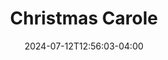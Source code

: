 ---
title: Christmas Carole
Theatre: Alhambra Theatre & Dining
Venue: Alhambra Theatre
Season: 2021
date: 2024-07-12T12:56:03-04:00
opening_date: 2021-11-19
closing_date: 2021-12-24
showtimes:
  - 2021-11-19 19:50:00
  - 2021-11-20 13:50:00
  - 2021-11-20 19:50:00
  - 2021-11-21 13:50:00
  - 2021-11-21 19:50:00
  - 2021-11-23 19:50:00
  - 2021-11-24 19:50:00
  - 2021-11-26 13:50:00
  - 2021-11-26 19:50:00
  - 2021-11-27 13:50:00
  - 2021-11-27 19:50:00
  - 2021-11-28 13:50:00
  - 2021-11-28 19:50:00
  - 2021-11-30 19:50:00
  - 2021-12-01 13:50:00
  - 2021-12-01 19:50:00
  - 2021-12-02 11:15:00
  - 2021-12-02 19:50:00
  - 2021-12-03 19:50:00
  - 2021-12-04 13:50:00
  - 2021-12-04 19:50:00
  - 2021-12-05 13:50:00
  - 2021-12-05 19:50:00
  - 2021-12-07 19:50:00
  - 2021-12-08 13:50:00
  - 2021-12-08 19:50:00
  - 2021-12-09 11:15:00
  - 2021-12-09 19:50:00
  - 2021-12-10 19:50:00
  - 2021-12-11 13:50:00
  - 2021-12-11 19:50:00
  - 2021-12-12 13:50:00
  - 2021-12-12 19:50:00
  - 2021-12-14 19:50:00
  - 2021-12-15 13:50:00
  - 2021-12-15 19:50:00
  - 2021-12-16 19:50:00
  - 2021-12-17 19:50:00
  - 2021-12-18 13:50:00
  - 2021-12-18 19:50:00
  - 2021-12-19 13:50:00
  - 2021-12-19 19:50:00
  - 2021-12-21 19:50:00
  - 2021-12-22 13:50:00
  - 2021-12-22 19:50:00
  - 2021-12-23 19:50:00
  - 2021-12-24 13:15:00
  - 2021-12-24 19:50:00
featured_image: 
featured_image_alt: 
featured_image_caption: 
featured_image_attr: 
featured_image_attr_link: 
program:
Website: 
Tickets: 
cast:
  - Scrooge: Tod Booth
  - Nephew Fred: Justin Murphy
  - Marley and Ghosts: Adam Fields
  - Bob Cratchit: Rodney Holmes
  - Dorothy Cratchit: Jennifer Medure
  - Tiny Tim: Delia Doyle
  - Sarah Cratchit: Tatum Matthews
  - Fezziwig: Alec Hadden
  - Mrs. Fezziwig: Sheila Murphy
  - Belle: Carlie Maze
  - Lizzie: Olivia Elyse Bleak
  - Charity Man/Dick Elkins: Mitchel Burns
  - Charity Man 2: Chris Robertson
  - Annie: Morgan Perry
understudies:
  - Male Roles: 
    - Chris Robertson
    - Alec Hadden
  - Female Roles: Morgan Perry
  - Children's Roles: Everly Doyle
crew:
  - Producer: Tod Booth
  - Director: Shain Stroff
  - Choreographer: Shain Stroff
  - Stage Manager: Paige Wilsey
  - Musical Director: Cathy Murphy Giddens
  - Costume Designers: 
    - Camala Pitts
    - Dorinda Quiles
  - Set Designers: 
    - David Dionne
    - Ian Black
  - Technical Director: David Dionne
  - Lighting Designer: Bowen Moss
  - Sound & Projection Designer: Eric Sullivan
  - Sound Engineer: Andrew Phoenix
  - Properties: Patti Eyler
  - Deck Crew: 
    - Layla Thurman
    - Kolby James
  - Wardrobe Crew:
    - Shanise Desisso
    - Sydney Bridgeman
    - Isabelle Bleak
orchestra:
---
